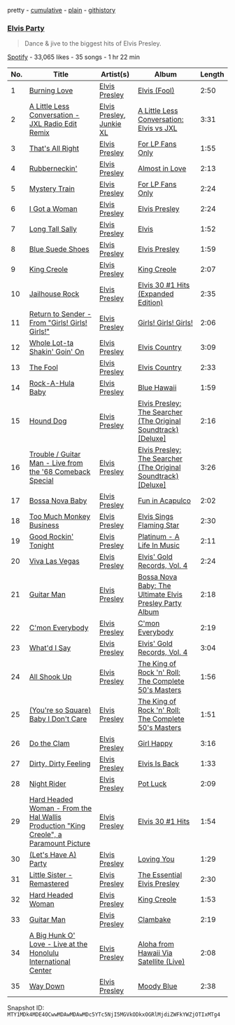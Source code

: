 pretty - [cumulative](/playlists/cumulative/37i9dQZF1DWVL7BvDWdNBe.md) - [plain](/playlists/plain/37i9dQZF1DWVL7BvDWdNBe) - [githistory](https://github.githistory.xyz/mackorone/spotify-playlist-archive/blob/main/playlists/plain/37i9dQZF1DWVL7BvDWdNBe)

### [Elvis Party](https://open.spotify.com/playlist/37i9dQZF1DWVL7BvDWdNBe)

> Dance & jive to the biggest hits of Elvis Presley.

[Spotify](https://open.spotify.com/user/spotify) - 33,065 likes - 35 songs - 1 hr 22 min

| No. | Title | Artist(s) | Album | Length |
|---|---|---|---|---|
| 1 | [Burning Love](https://open.spotify.com/track/7zMUCLm1TN9o9JlLISztxO) | [Elvis Presley](https://open.spotify.com/artist/43ZHCT0cAZBISjO8DG9PnE) | [Elvis \(Fool\)](https://open.spotify.com/album/3gpHiNAmT5oXVxe6ewTGuN) | 2:50 |
| 2 | [A Little Less Conversation \- JXL Radio Edit Remix](https://open.spotify.com/track/4rr0gWiMrF4sOIefs3IEvZ) | [Elvis Presley](https://open.spotify.com/artist/43ZHCT0cAZBISjO8DG9PnE), [Junkie XL](https://open.spotify.com/artist/5svDnd8joFhbpbA3Ar0CfN) | [A Little Less Conversation: Elvis vs JXL](https://open.spotify.com/album/3nZRriUOOM8Gvv3ox8ybn1) | 3:31 |
| 3 | [That's All Right](https://open.spotify.com/track/0tHcXWIYt99GY8BONrPIfA) | [Elvis Presley](https://open.spotify.com/artist/43ZHCT0cAZBISjO8DG9PnE) | [For LP Fans Only](https://open.spotify.com/album/1NVsMlJgD5GHf0CT1IewbU) | 1:55 |
| 4 | [Rubberneckin'](https://open.spotify.com/track/4cXnUi6qulwgj0fLSu0VYE) | [Elvis Presley](https://open.spotify.com/artist/43ZHCT0cAZBISjO8DG9PnE) | [Almost in Love](https://open.spotify.com/album/37RnDHLg68pu4owUWJYmMt) | 2:13 |
| 5 | [Mystery Train](https://open.spotify.com/track/0GvhHQbWSnGltjl0je61dI) | [Elvis Presley](https://open.spotify.com/artist/43ZHCT0cAZBISjO8DG9PnE) | [For LP Fans Only](https://open.spotify.com/album/1NVsMlJgD5GHf0CT1IewbU) | 2:24 |
| 6 | [I Got a Woman](https://open.spotify.com/track/2aAYLg4QVTOBVsP72lAyzE) | [Elvis Presley](https://open.spotify.com/artist/43ZHCT0cAZBISjO8DG9PnE) | [Elvis Presley](https://open.spotify.com/album/7GXP5OhYyPVLmcVfO9Iqin) | 2:24 |
| 7 | [Long Tall Sally](https://open.spotify.com/track/0hBPeqE8QSHKUFTb8XigQ6) | [Elvis Presley](https://open.spotify.com/artist/43ZHCT0cAZBISjO8DG9PnE) | [Elvis](https://open.spotify.com/album/4BxOdLUpWYFL0mfdYiukyQ) | 1:52 |
| 8 | [Blue Suede Shoes](https://open.spotify.com/track/47gmoUrZV3w20JAnQOZMcO) | [Elvis Presley](https://open.spotify.com/artist/43ZHCT0cAZBISjO8DG9PnE) | [Elvis Presley](https://open.spotify.com/album/7GXP5OhYyPVLmcVfO9Iqin) | 1:59 |
| 9 | [King Creole](https://open.spotify.com/track/5PK7WXObjGgZrtGOo5FBTW) | [Elvis Presley](https://open.spotify.com/artist/43ZHCT0cAZBISjO8DG9PnE) | [King Creole](https://open.spotify.com/album/7hdMmwpZmRf8efyh7G2pOl) | 2:07 |
| 10 | [Jailhouse Rock](https://open.spotify.com/track/3bLuiLSi7aYHTSABCQxdbb) | [Elvis Presley](https://open.spotify.com/artist/43ZHCT0cAZBISjO8DG9PnE) | [Elvis 30 \#1 Hits \(Expanded Edition\)](https://open.spotify.com/album/0uJJdEZ8sRLNPoKEkjvqTD) | 2:35 |
| 11 | [Return to Sender \- From "Girls! Girls! Girls!"](https://open.spotify.com/track/3uwIoa2emQILz6BmH6MtiW) | [Elvis Presley](https://open.spotify.com/artist/43ZHCT0cAZBISjO8DG9PnE) | [Girls! Girls! Girls!](https://open.spotify.com/album/6wH0jlf2q1yCprUO5XWSdz) | 2:06 |
| 12 | [Whole Lot\-ta Shakin' Goin' On](https://open.spotify.com/track/5T5FNYlrlkGC0Gjhqpj9qq) | [Elvis Presley](https://open.spotify.com/artist/43ZHCT0cAZBISjO8DG9PnE) | [Elvis Country](https://open.spotify.com/album/5nFIESxbIeBxoREzNMzzbN) | 3:09 |
| 13 | [The Fool](https://open.spotify.com/track/67YCIYsiNG8iEd3AGCgR86) | [Elvis Presley](https://open.spotify.com/artist/43ZHCT0cAZBISjO8DG9PnE) | [Elvis Country](https://open.spotify.com/album/5nFIESxbIeBxoREzNMzzbN) | 2:33 |
| 14 | [Rock\-A\-Hula Baby](https://open.spotify.com/track/65ndJdPZmiV8egz8h3kPuf) | [Elvis Presley](https://open.spotify.com/artist/43ZHCT0cAZBISjO8DG9PnE) | [Blue Hawaii](https://open.spotify.com/album/7xe8VI48TxUpU1IIo0RfGi) | 1:59 |
| 15 | [Hound Dog](https://open.spotify.com/track/12P1E4R3CIlqgiJju079Nn) | [Elvis Presley](https://open.spotify.com/artist/43ZHCT0cAZBISjO8DG9PnE) | [Elvis Presley: The Searcher \(The Original Soundtrack\) \[Deluxe\]](https://open.spotify.com/album/2ZxjVJSCfp2JYiN2Vrd7k6) | 2:16 |
| 16 | [Trouble / Guitar Man \- Live from the '68 Comeback Special](https://open.spotify.com/track/6fAOkcjttStpog7jfnVO1F) | [Elvis Presley](https://open.spotify.com/artist/43ZHCT0cAZBISjO8DG9PnE) | [Elvis Presley: The Searcher \(The Original Soundtrack\) \[Deluxe\]](https://open.spotify.com/album/2ZxjVJSCfp2JYiN2Vrd7k6) | 3:26 |
| 17 | [Bossa Nova Baby](https://open.spotify.com/track/22Z6ClJxSRovjPiswfCg3V) | [Elvis Presley](https://open.spotify.com/artist/43ZHCT0cAZBISjO8DG9PnE) | [Fun in Acapulco](https://open.spotify.com/album/6HKnyw3DYCaD1wdmzez463) | 2:02 |
| 18 | [Too Much Monkey Business](https://open.spotify.com/track/7cHRosCDDl7qhHxkSpcTtH) | [Elvis Presley](https://open.spotify.com/artist/43ZHCT0cAZBISjO8DG9PnE) | [Elvis Sings Flaming Star](https://open.spotify.com/album/3xHHQWEtennMsfZ65t9Brv) | 2:30 |
| 19 | [Good Rockin' Tonight](https://open.spotify.com/track/5yZQXR98v0kvhYQ7Adn8PK) | [Elvis Presley](https://open.spotify.com/artist/43ZHCT0cAZBISjO8DG9PnE) | [Platinum \- A Life In Music](https://open.spotify.com/album/0gv5aiVS1WBUZOKeb7YawE) | 2:11 |
| 20 | [Viva Las Vegas](https://open.spotify.com/track/5Q7ayTarb9Tpmkik5cVMug) | [Elvis Presley](https://open.spotify.com/artist/43ZHCT0cAZBISjO8DG9PnE) | [Elvis' Gold Records, Vol\. 4](https://open.spotify.com/album/3ufobt4J5vaT3z7lgUub6a) | 2:24 |
| 21 | [Guitar Man](https://open.spotify.com/track/7Lvjsltj3TcAJLaTVTWHwO) | [Elvis Presley](https://open.spotify.com/artist/43ZHCT0cAZBISjO8DG9PnE) | [Bossa Nova Baby: The Ultimate Elvis Presley Party Album](https://open.spotify.com/album/4RaW2vsKwtP8AxXVAgZyZN) | 2:18 |
| 22 | [C'mon Everybody](https://open.spotify.com/track/2BcMIA1oRqG7tDbSEPBCtt) | [Elvis Presley](https://open.spotify.com/artist/43ZHCT0cAZBISjO8DG9PnE) | [C'mon Everybody](https://open.spotify.com/album/1qEWLQtbtSfa051tA3jJQ5) | 2:19 |
| 23 | [What'd I Say](https://open.spotify.com/track/56ITw7Hcxby8965K67uTRt) | [Elvis Presley](https://open.spotify.com/artist/43ZHCT0cAZBISjO8DG9PnE) | [Elvis' Gold Records, Vol\. 4](https://open.spotify.com/album/3ufobt4J5vaT3z7lgUub6a) | 3:04 |
| 24 | [All Shook Up](https://open.spotify.com/track/5YMWIzZvipEXsmUbGQ922n) | [Elvis Presley](https://open.spotify.com/artist/43ZHCT0cAZBISjO8DG9PnE) | [The King of Rock 'n' Roll: The Complete 50's Masters](https://open.spotify.com/album/7xTRLTNmw8geW9MXaDfyqI) | 1:56 |
| 25 | [\(You're so Square\) Baby I Don't Care](https://open.spotify.com/track/3m13RHomlb7xk5DffFeh4r) | [Elvis Presley](https://open.spotify.com/artist/43ZHCT0cAZBISjO8DG9PnE) | [The King of Rock 'n' Roll: The Complete 50's Masters](https://open.spotify.com/album/7xTRLTNmw8geW9MXaDfyqI) | 1:51 |
| 26 | [Do the Clam](https://open.spotify.com/track/2DdtOIqWNDcrPEDAJv0VFe) | [Elvis Presley](https://open.spotify.com/artist/43ZHCT0cAZBISjO8DG9PnE) | [Girl Happy](https://open.spotify.com/album/4z27tEwwMNEILdVX1Sy40L) | 3:16 |
| 27 | [Dirty, Dirty Feeling](https://open.spotify.com/track/1R9uNg9F6WINW53YMwG3GP) | [Elvis Presley](https://open.spotify.com/artist/43ZHCT0cAZBISjO8DG9PnE) | [Elvis Is Back](https://open.spotify.com/album/2SBAAtgdyjgfTO1UMHnza1) | 1:33 |
| 28 | [Night Rider](https://open.spotify.com/track/0hlHjhUWHktdSA42gf4NUX) | [Elvis Presley](https://open.spotify.com/artist/43ZHCT0cAZBISjO8DG9PnE) | [Pot Luck](https://open.spotify.com/album/2g4kvBYEZoUaO5rMmR4CJI) | 2:09 |
| 29 | [Hard Headed Woman \- From the Hal Wallis Production "King Creole", a Paramount Picture](https://open.spotify.com/track/2DG7sOMQthZCGxHbqNWzz0) | [Elvis Presley](https://open.spotify.com/artist/43ZHCT0cAZBISjO8DG9PnE) | [Elvis 30 \#1 Hits](https://open.spotify.com/album/0QVoYzGd1p8Z3ohEaM0lsc) | 1:54 |
| 30 | [\(Let's Have A\) Party](https://open.spotify.com/track/139AsM1OAu63s4zbZ00tFq) | [Elvis Presley](https://open.spotify.com/artist/43ZHCT0cAZBISjO8DG9PnE) | [Loving You](https://open.spotify.com/album/7KZSeiE569txmIxoNBQLS2) | 1:29 |
| 31 | [Little Sister \- Remastered](https://open.spotify.com/track/3Wc4tanbT3laxY3dweuOib) | [Elvis Presley](https://open.spotify.com/artist/43ZHCT0cAZBISjO8DG9PnE) | [The Essential Elvis Presley](https://open.spotify.com/album/3X3rFfVKCW58sKMO0UXkwO) | 2:30 |
| 32 | [Hard Headed Woman](https://open.spotify.com/track/32CVurlBxtEYQlDm3yzCLl) | [Elvis Presley](https://open.spotify.com/artist/43ZHCT0cAZBISjO8DG9PnE) | [King Creole](https://open.spotify.com/album/7hdMmwpZmRf8efyh7G2pOl) | 1:53 |
| 33 | [Guitar Man](https://open.spotify.com/track/7momNWKOObWP1nBE1BNirA) | [Elvis Presley](https://open.spotify.com/artist/43ZHCT0cAZBISjO8DG9PnE) | [Clambake](https://open.spotify.com/album/6rgQTKAl5UXrWhPUKuIGFN) | 2:19 |
| 34 | [A Big Hunk O' Love \- Live at the Honolulu International Center](https://open.spotify.com/track/3GI4aSJU8HrTM6msYXz1MT) | [Elvis Presley](https://open.spotify.com/artist/43ZHCT0cAZBISjO8DG9PnE) | [Aloha from Hawaii Via Satellite \(Live\)](https://open.spotify.com/album/6AUihdKWdT5evm91G7wirB) | 2:08 |
| 35 | [Way Down](https://open.spotify.com/track/0JnEaldTC6IFyUGOqppFdG) | [Elvis Presley](https://open.spotify.com/artist/43ZHCT0cAZBISjO8DG9PnE) | [Moody Blue](https://open.spotify.com/album/08bROKoMarHS0jRzZOEv08) | 2:38 |

Snapshot ID: `MTY1MDk4MDE4OCwwMDAwMDAwMDc5YTc5NjI5MGVkODkxOGRlMjdiZWFkYWZjOTIxMTg4`

